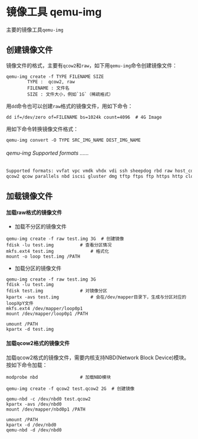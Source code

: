 # 镜像工具 qemu-img

主要的镜像工具`qemu-img`

## 创建镜像文件

镜像文件的格式，主要有`qcow2`和`raw`，如下用`qemu-img`命令创建镜像文件：

```
qemu-img create -f TYPE FILENAME SIZE
		TYPE :  qcow2, raw
		FILENAME : 文件名
		SIZE : 文件大小，例如`1G`（稀疏格式）
```

用`dd`命令也可以创建`raw`格式的镜像文件，用如下命令：

```
dd if=/dev/zero of=FILENAME bs=1024k count=4096  # 4G Image
```

用如下命令转换镜像文件格式：

```
qemu-img convert -O TYPE SRC_IMG_NAME DEST_IMG_NAME
```
###### qemu-img Supported formats ......
```txt
Supported formats: vvfat vpc vmdk vhdx vdi ssh sheepdog rbd raw host_cdrom host_floppy host_device file qed 
qcow2 qcow parallels nbd iscsi gluster dmg tftp ftps ftp https http cloop bochs blkverify blkdebug
```
## 加载镜像文件

#### 加载raw格式的镜像文件

+ 加载不分区的镜像文件

```
qemu-img create -f raw test.img 3G 	# 创建镜像
fdisk -lu test.img			# 查看分区情况
mkfs.ext4 test.img  			# 格式化
mount -o loop test.img /PATH
```

+ 加载分区的镜像文件
```
qemu-img create -f raw test.img 3G
fdisk -lu test.img
fdisk test.img  			# 对镜像分区
kpartx -avs test.img  			# 会在/dev/mapper目录下，生成与分区对应的loopXpY文件
mkfs.ext4 /dev/mapper/loop0p1
mount /dev/mapper/loop0p1 /PATH

umount /PATH
kpartx -d test.img
```

#### 加载qcow2格式的镜像文件

加载qcow2格式的镜像文件，需要内核支持NBD(Network Block Device)模块。按如下命令加载：
```
modprobe nbd				# 加载NBD模块

qemu-img create -f qcow2 test.qcow2 2G  # 创建镜像

qemu-nbd -c /dev/nbd0 test.qcow2
kpartx -avs /dev/nbd0
mount /dev/mapper/nbd0p1 /PATH

umount /PATH
kpartx -d /dev/nbd0
qemu-nbd -d /dev/nbd0
```


